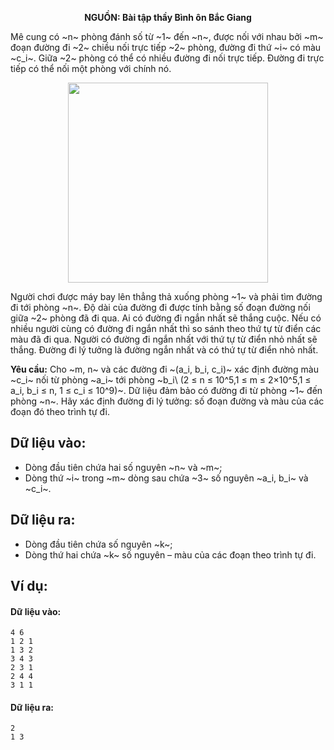 **<center>NGUỒN: Bài tập thầy Bình ôn Bắc Giang</center>**

Mê cung có ~n~ phòng đánh số từ ~1~ đến ~n~, được nối với nhau bởi ~m~ đoạn đường đi ~2~ chiều nối trực tiếp ~2~ phòng, đường đi thứ ~i~ có màu ~c_i~. Giữa ~2~ phòng có thể có nhiều đường đi nối trực tiếp. Đường đi trực tiếp có thể nối một phòng với chính nó.
<center><img src="/images/problems/1434/IDEAL.png" width="320px" /></center>

Người chơi được máy bay lên thẳng thả xuống phòng ~1~ và phải tìm đường đi tới phòng ~n~. Độ dài của đường đi được tính bằng số đoạn đường nối giữa ~2~ phòng đã đi qua. Ai có đường đi ngắn nhất sẽ thắng cuộc. Nếu có nhiều người cùng có đường đi ngắn nhất thì so sánh theo thứ tự từ điển các màu đã đi qua. Người có đường đi ngắn nhất với thứ tự từ điển nhỏ nhất sẽ thắng. Đường đi lý tưởng là đường ngắn nhất và có thứ tự từ điển nhỏ nhất.

**Yêu cầu:** Cho ~m, n~ và các đường đi ~(a_i, b_i, c_i)~ xác định đường màu ~c_i~ nối từ phòng ~a_i~ tới phòng ~b_i\ (2 ≤ n ≤ 10^5,1 ≤ m ≤ 2×10^5,1 ≤ a_i, b_i ≤ n, 1 ≤ c_i ≤ 10^9)~. Dữ liệu đảm bảo có đường đi từ phòng ~1~ đến phòng ~n~. Hãy xác định đường đi lý tưởng: số đoạn đường và màu của các đoạn đó theo trình tự đi.

## Dữ liệu vào:
- Dòng đầu tiên chứa hai số nguyên ~n~ và ~m~;
- Dòng thứ ~i~ trong ~m~ dòng sau chứa ~3~ số nguyên ~a_i, b_i~ và ~c_i~.

## Dữ liệu ra:
- Dòng đầu tiên chứa số nguyên ~k~;
- Dòng thứ hai chứa ~k~ số nguyên – màu của các đoạn theo trình tự đi.

## Ví dụ:
#### Dữ liệu vào:
```
4 6
1 2 1
1 3 2
3 4 3
2 3 1
2 4 4
3 1 1
```

#### Dữ liệu ra:
```
2
1 3
```